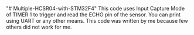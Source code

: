 "# Multiple-HCSR04-with-STM32F4"
This code uses Input Capture Mode of TIMER 1 to trigger and read the ECHO pin of the sensor. You can print using UART or any other means. This code was written by me because few others did not work for me.
